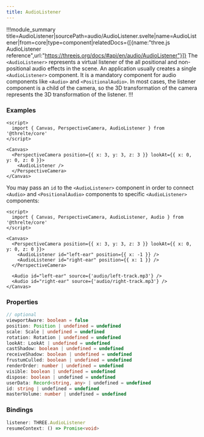 ```yaml
---
title: AudioListener
---
```


!!!module_summary title=AudioListener|sourcePath=audio/AudioListener.svelte|name=AudioListener|from=core|type=component|relatedDocs={[{name:"three.js AudioListener reference",url:"https://threejs.org/docs/#api/en/audio/AudioListener"}]}
The `<AudioListener>` represents a virtual listener of the all positional and non-positional audio effects in the scene.
An application usually creates a single `<AudioListener>` component. It is a mandatory component for audio components like `<Audio>` and `<PositionalAudio>`.
In most cases, the listener component is a child of the camera, so the 3D transformation of the camera represents the 3D transformation of the listener.
!!!

### Examples

```svelte
<script>
  import { Canvas, PerspectiveCamera, AudioListener } from '@threlte/core'
</script>

<Canvas>
  <PerspectiveCamera position={{ x: 3, y: 3, z: 3 }} lookAt={{ x: 0, y: 0, z: 0 }}>
    <AudioListener />
  </PerspectiveCamera>
</Canvas>
```

You may pass an `id` to the `<AudioListener>` component in order to connect `<Audio>` and `<PositionalAudio>` components to specific `<AudioListener>` components:

```svelte
<script>
  import { Canvas, PerspectiveCamera, AudioListener, Audio } from '@threlte/core'
</script>

<Canvas>
  <PerspectiveCamera position={{ x: 3, y: 3, z: 3 }} lookAt={{ x: 0, y: 0, z: 0 }}>
    <AudioListener id="left-ear" position={{ x: -1 }} />
    <AudioListener id="right-ear" position={{ x: 1 }} />
  </PerspectiveCamera>

  <Audio id="left-ear" source={'audio/left-track.mp3'} />
  <Audio id="right-ear" source={'audio/right-track.mp3'} />
</Canvas>
```

### Properties

```ts
// optional
viewportAware: boolean = false
position: Position | undefined = undefined
scale: Scale | undefined = undefined
rotation: Rotation | undefined = undefined
lookAt: LookAt | undefined = undefined
castShadow: boolean | undefined = undefined
receiveShadow: boolean | undefined = undefined
frustumCulled: boolean | undefined = undefined
renderOrder: number | undefined = undefined
visible: boolean | undefined = undefined
dispose: boolean | undefined = undefined
userData: Record<string, any> | undefined = undefined
id: string | undefined = undefined
masterVolume: number | undefined = undefined
```

### Bindings

```ts
listener: THREE.AudioListener
resumeContext: () => Promise<void>
```
